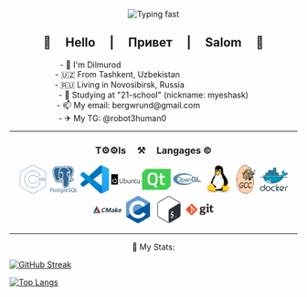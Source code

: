 <p align="center">
  <img src="https://media.tenor.com/tZ2Xd8LqAnMAAAAd/typing-fast.gif" alt="Typing fast" />
</p>

<div align="center">
  <h2>👋&nbsp;&nbsp;&nbsp;&nbsp;&nbsp;Hello&nbsp;&nbsp;&nbsp;&nbsp;&nbsp;|&nbsp;&nbsp;&nbsp;&nbsp;&nbsp;Привет&nbsp;&nbsp;&nbsp;&nbsp;&nbsp;|&nbsp;&nbsp;&nbsp;&nbsp;&nbsp;Salom&nbsp;&nbsp;&nbsp;&nbsp;&nbsp;👋</h2>
</div>
<div align="center">
  - 🥷 I'm Dilmurod&emsp;&emsp;&emsp;&emsp;&emsp;&emsp;&emsp;&emsp;&emsp;&emsp;&emsp;&emsp;&emsp;&emsp;&emsp;&ensp;&nbsp;<br>
  - 🇺🇿 From Tashkent, Uzbekistan&emsp;&emsp;&emsp;&emsp;&emsp;&emsp;&emsp;&emsp;&emsp;<br>
  - 🇷🇺 Living in Novosibirsk, Russia&emsp;&emsp;&emsp;&emsp;&emsp;&emsp;&emsp;&emsp;&ensp;<br>
  - 🌱 Studying at "21-school" (nickname: myeshask)<br>
  - 📫 My email: bergwrund@gmail.com&emsp;&emsp;&emsp;&emsp;&emsp;&emsp;&nbsp;<br>
  - ✈ My TG: @robot3human0&emsp;&emsp;&emsp;&emsp;&emsp;&emsp;&emsp;&emsp;&emsp;&emsp;&nbsp;
</div>


---
<div align="center">
<h3> T⚙⚙ls&nbsp;&nbsp;&nbsp;&nbsp;&nbsp;⚒&nbsp;&nbsp;&nbsp;&nbsp;&nbsp;Langages © </h3>
</div>

<div align="center">
  <img src="https://github.com/devicons/devicon/blob/master/icons/cplusplus/cplusplus-line.svg" title="Cpp" **alt="Cpp" width="50" height="50"/>
  <img src="https://github.com/devicons/devicon/blob/master/icons/postgresql/postgresql-plain-wordmark.svg" title="postgresql" **alt="postgresql" width="50" height="50"/>
  <img src="https://github.com/devicons/devicon/blob/master/icons/vscode/vscode-original.svg" title="vscode" **alt="vscode" width="50" height="50"/>
  <img src="https://github.com/devicons/devicon/blob/master/icons/ubuntu/ubuntu-plain-wordmark.svg" title="ubuntu" **alt="ubuntu" width="50" height="50"/>
  <img src="https://github.com/devicons/devicon/blob/master/icons/qt/qt-original.svg" title="qt" **alt="qt" width="50" height="50"/>
  <img src="https://github.com/devicons/devicon/blob/master/icons/opengl/opengl-original.svg" title="OpenGL" **alt="OpenGL" width="50" height="50"/>
  <img src="https://github.com/devicons/devicon/blob/master/icons/linux/linux-original.svg" title="Linux" **alt="Linux" width="50" height="50"/>
  <img src="https://github.com/devicons/devicon/blob/master/icons/gcc/gcc-original.svg" title="gcc" **alt="gcc" width="40" height="50"/>
  <img src="https://github.com/devicons/devicon/blob/master/icons/docker/docker-original-wordmark.svg" title="Doker" **alt="Doker" width="50" height="50"/>
  <img src="https://github.com/devicons/devicon/blob/master/icons/cmake/cmake-original-wordmark.svg" title="CMake" **alt="CMake" width="50" height="50"/>
  <img src="https://github.com/devicons/devicon/blob/master/icons/c/c-original.svg" title="C" **alt="C" width="50" height="50"/>
  <img src="https://github.com/devicons/devicon/blob/master/icons/bash/bash-original.svg" title="Bash" **alt="Bash" width="50" height="50"/>
  <img src="https://github.com/devicons/devicon/blob/master/icons/git/git-original-wordmark.svg" title="Git" **alt="Git" width="50" height="50"/>
</div>

---

<p align="center">💪 My Stats:</p>
<a href="https://git.io/streak-stats"><img src="http://github-readme-streak-stats.herokuapp.com?user=robot3human0&theme=merko&border_radius=6" alt="GitHub Streak" /></a>

[![Top Langs](https://github-readme-stats.vercel.app/api/top-langs/?username=robot3human0&layout=donut-vertical&theme=merko)](https://github.com/anuraghazra/github-readme-stats)
